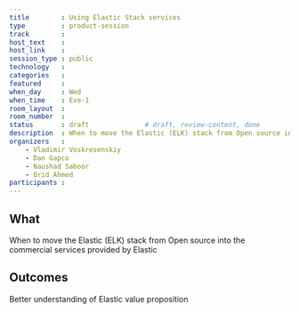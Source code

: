 ```yaml
---
title        : Using Elastic Stack services
type         : product-session
track        :
host_text    :
host_link    :
session_type : public
technology   :
categories   :
featured     :
when_day     : Wed
when_time    : Eve-1
room_layout  :
room_number  :
status       : draft              # draft, review-content, done
description  : When to move the Elastic (ELK) stack from Open source into the commercial services provided by Elastic
organizers   :
    - Vladimir Voskresenskiy
    - Dan Gapco
    - Naushad Saboor
    - Orid Ahmed
participants :
---
```


## What

When to move the Elastic (ELK) stack from Open source into the commercial services provided by Elastic

## Outcomes

Better understanding of Elastic value proposition





